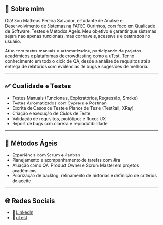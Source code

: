 ## 👋 Sobre mim

Olá! Sou Matheus Pereira Salvador, estudante de Análise e Desenvolvimento de Sistemas na FATEC Ourinhos, com foco em Qualidade de Software, Testes e Métodos Ágeis. Meu objetivo é garantir que sistemas sejam não apenas funcionais, mas confiáveis, acessíveis e centrados no usuário.

Atuo com testes manuais e automatizados, participando de projetos acadêmicos e plataformas de crowdtesting como a uTest. Tenho conhecimento em todo o ciclo de QA, desde a análise de requisitos até a entrega de relatórios com evidências de bugs e sugestões de melhoria.

---

## ✅ Qualidade e Testes

- Testes Manuais (Funcionais, Exploratórios, Regressão, Smoke)  
- Testes Automatizados com Cypress e Postman  
- Escrita de Casos de Teste e Planos de Teste (TestRail, XRay)  
- Criação e execução de Ciclos de Teste  
- Validação de requisitos, protótipos e fluxos UX  
- Report de bugs com clareza e reprodutibilidade

---

## 🔁 Métodos Ágeis

- Experiência com Scrum e Kanban  
- Planejamento e acompanhamento de tarefas com Jira  
- Atuação como QA, Product Owner e Scrum Master em projetos acadêmicos  
- Priorização de backlog, refinamento de histórias e definição de critérios de aceite

---

## 🌐 Redes Sociais

- 💼 [LinkedIn](https://www.linkedin.com/in/seu-usuario)  
- 🧪 [uTest](https://www.utest.com/your-username)

